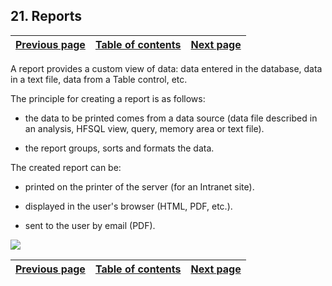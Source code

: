 
## 21. Reports
			

| [Previous page](../Concepts_WB/1410087131.md) | [Table of contents](../Concepts_WB/1410087102.md) | [Next page](../Concepts_WB/1410087133.md) |
| --- | --- | --- |



<a name="NOTE1"></a>
<a name="NOTE1_1"></a>
A report provides a custom view of data: data entered in the database, data in a text file, data from a Table control, etc.

The principle for creating a report is as follows:

- the data to be printed comes from a data source (data file described in an analysis, HFSQL view, query, memory area or text file).

- the report groups, sorts and formats the data.




The created report can be:

- printed on the printer of the server (for an Intranet site).

- displayed in the user's browser (HTML, PDF, etc.).

- sent to the user by email (PDF).


![](https://doc.pcsoft.fr/en-US/images/image.awp?langid=3&name=P2-Les-etats.gif)


| [Previous page](../Concepts_WB/1410087131.md) | [Table of contents](../Concepts_WB/1410087102.md) | [Next page](../Concepts_WB/1410087133.md) |
| --- | --- | --- |





